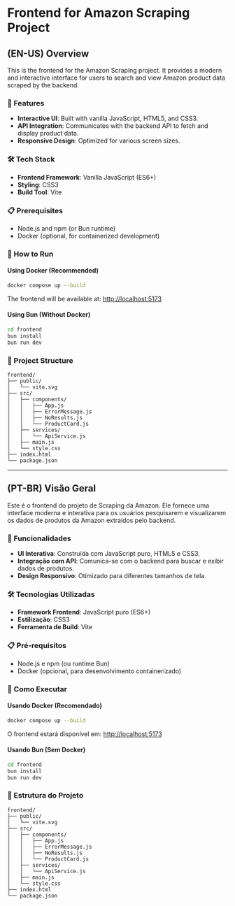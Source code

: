 # Frontend for Amazon Scraping Project

## (EN-US) Overview
This is the frontend for the Amazon Scraping project. It provides a modern and interactive interface for users to search and view Amazon product data scraped by the backend.

### 🚀 Features
- **Interactive UI**: Built with vanilla JavaScript, HTML5, and CSS3.
- **API Integration**: Communicates with the backend API to fetch and display product data.
- **Responsive Design**: Optimized for various screen sizes.

### 🛠 Tech Stack
- **Frontend Framework**: Vanilla JavaScript (ES6+)
- **Styling**: CSS3
- **Build Tool**: Vite

### 📋 Prerequisites
- Node.js and npm (or Bun runtime)
- Docker (optional, for containerized development)

### 🚀 How to Run

#### Using Docker (Recommended)
```bash
docker compose up --build
```
The frontend will be available at: [http://localhost:5173](http://localhost:5173)

#### Using Bun (Without Docker)
```bash
cd frontend
bun install
bun run dev
```

### 📂 Project Structure
```
frontend/
├── public/
│   └── vite.svg
├── src/
│   ├── components/
│   │   ├── App.js
│   │   ├── ErrorMessage.js
│   │   ├── NoResults.js
│   │   └── ProductCard.js
│   ├── services/
│   │   └── ApiService.js
│   ├── main.js
│   └── style.css
├── index.html
└── package.json
```

---

## (PT-BR) Visão Geral
Este é o frontend do projeto de Scraping da Amazon. Ele fornece uma interface moderna e interativa para os usuários pesquisarem e visualizarem os dados de produtos da Amazon extraídos pelo backend.

### 🚀 Funcionalidades
- **UI Interativa**: Construída com JavaScript puro, HTML5 e CSS3.
- **Integração com API**: Comunica-se com o backend para buscar e exibir dados de produtos.
- **Design Responsivo**: Otimizado para diferentes tamanhos de tela.

### 🛠 Tecnologias Utilizadas
- **Framework Frontend**: JavaScript puro (ES6+)
- **Estilização**: CSS3
- **Ferramenta de Build**: Vite

### 📋 Pré-requisitos
- Node.js e npm (ou runtime Bun)
- Docker (opcional, para desenvolvimento containerizado)

### 🚀 Como Executar

#### Usando Docker (Recomendado)
```bash
docker compose up --build
```
O frontend estará disponível em: [http://localhost:5173](http://localhost:5173)

#### Usando Bun (Sem Docker)
```bash
cd frontend
bun install
bun run dev
```

### 📂 Estrutura do Projeto
```
frontend/
├── public/
│   └── vite.svg
├── src/
│   ├── components/
│   │   ├── App.js
│   │   ├── ErrorMessage.js
│   │   ├── NoResults.js
│   │   └── ProductCard.js
│   ├── services/
│   │   └── ApiService.js
│   ├── main.js
│   └── style.css
├── index.html
└── package.json
```
